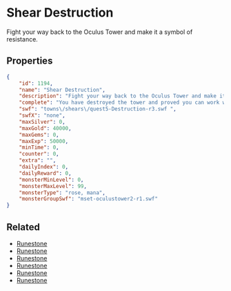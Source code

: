 # Shear Destruction

Fight your way back to the Oculus Tower and make it a symbol of resistance.

## Properties

```json
{
    "id": 1194,
    "name": "Shear Destruction",
    "description": "Fight your way back to the Oculus Tower and make it a symbol of resistance.",
    "complete": "You have destroyed the tower and proved you can work with the resistance.",
    "swf": "towns\/shears\/quest5-Destruction-r3.swf ",
    "swfX": "none",
    "maxSilver": 0,
    "maxGold": 40000,
    "maxGems": 0,
    "maxExp": 50000,
    "minTime": 0,
    "counter": 0,
    "extra": "",
    "dailyIndex": 0,
    "dailyReward": 0,
    "monsterMinLevel": 0,
    "monsterMaxLevel": 99,
    "monsterType": "rose, mana",
    "monsterGroupSwf": "mset-oculustower2-r1.swf"
}
```

## Related

- [Runestone](../items/12672-runestone.md)
- [Runestone](../items/12673-runestone.md)
- [Runestone](../items/12674-runestone.md)
- [Runestone](../items/12675-runestone.md)
- [Runestone](../items/12676-runestone.md)
- [Runestone](../items/12677-runestone.md)

